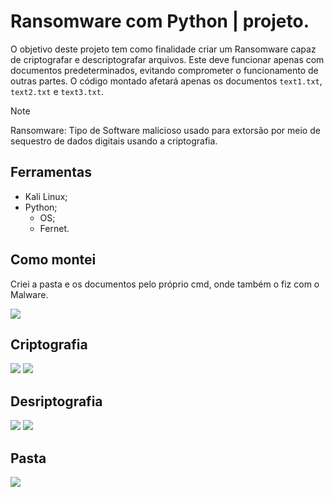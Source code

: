 # Ransomware com Python | projeto.

O objetivo deste projeto tem como finalidade criar um Ransomware capaz de criptografar e descriptografar arquivos. Este deve funcionar apenas com documentos predeterminados, evitando comprometer o funcionamento de outras partes. O código montado afetará apenas os documentos ``text1.txt``, ``text2.txt`` e ``text3.txt``.

> [!NOTE]
> Ransomware: Tipo de Software malicioso usado para extorsão por meio de sequestro de dados digitais usando a criptografia.


## Ferramentas 
- Kali Linux;
- Python;
  - OS;
  - Fernet.

## Como montei

Criei a pasta e os documentos pelo próprio cmd, onde também o fiz com o Malware.

 <img src="https://cdn.discordapp.com/attachments/893692958623268874/1231360343305879653/Captura_de_tela_2024-03-18_181845.png?ex=6636acaf&is=662437af&hm=14aa977becfca7d765efce8a00c1cd104cd1db05317d41e2d919e0f32250d8c7&" />

## Criptografia
<img src="https://cdn.discordapp.com/attachments/893692958623268874/1231379102305357924/Captura_de_tela_2024-03-18_182958.png?ex=66259aa7&is=66244927&hm=b3f87393a4144c59887883ab9c19f068afb5ea7dec8e7cafcdc917005bb52b79&" />

<img src="https://media.discordapp.net/attachments/893692958623268874/1231360342576070696/Captura_de_tela_2024-03-18_182018.png?ex=6636acaf&is=662437af&hm=3dd0dfbebfece5563a848d9c3b3de6a8f8cbf9ea507e30faa683abd366944277&" />

## Desriptografia
<img src="https://cdn.discordapp.com/attachments/893692958623268874/1231360342114963467/Captura_de_tela_2024-03-18_182236.png?ex=6636acaf&is=662437af&hm=417d3f385ae1496e72a91a7f18fd444db971aff7e92984173fae281bb77dc21b&" />

<img src="https://cdn.discordapp.com/attachments/893692958623268874/1231360342815408149/Captura_de_tela_2024-03-18_181936.png?ex=6625892f&is=662437af&hm=db03ec2570e57d364f31c8f571511e7894ae144025f8fa22287f69cbe529b664&"/>

## Pasta 
<img src="https://cdn.discordapp.com/attachments/893692958623268874/1231360343046098956/Captura_de_tela_2024-03-18_181926.png?ex=6636acaf&is=662437af&hm=f409a95947388c9c63147a50937e4830357161bb21b467d086e5814d29693cb7&2" />

